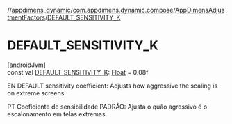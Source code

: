 //[appdimens_dynamic](../../../README.md)/[com.appdimens.dynamic.compose](../README.md)/[AppDimensAdjustmentFactors](README.md)/[DEFAULT_SENSITIVITY_K](-d-e-f-a-u-l-t_-s-e-n-s-i-t-i-v-i-t-y_-k.md)

# DEFAULT_SENSITIVITY_K

[androidJvm]\
const val [DEFAULT_SENSITIVITY_K](-d-e-f-a-u-l-t_-s-e-n-s-i-t-i-v-i-t-y_-k.md): [Float](https://kotlinlang.org/api/core/kotlin-stdlib/kotlin/-float/index.html) = 0.08f

EN DEFAULT sensitivity coefficient: Adjusts how aggressive the scaling is on extreme screens.

PT Coeficiente de sensibilidade PADRÃO: Ajusta o quão agressivo é o escalonamento em telas extremas.